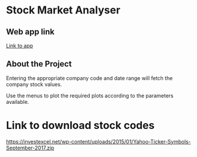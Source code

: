 # Stock Market Analyser 
## Web app link

[Link to app](https://garain.github.io/Authentication/stockanalyze)

## About the Project

Entering the appropriate company code and date range will fetch the company stock values.

Use the menus to plot the required plots according to the parameters available.

# Link to download stock codes

https://investexcel.net/wp-content/uploads/2015/01/Yahoo-Ticker-Symbols-September-2017.zip
